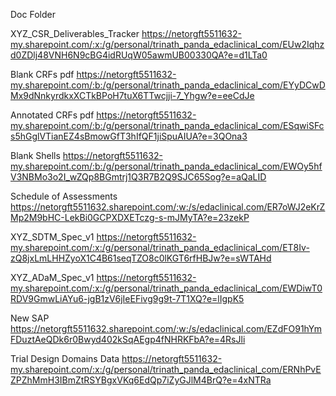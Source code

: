 Doc Folder

XYZ_CSR_Deliverables_Tracker
https://netorgft5511632-my.sharepoint.com/:x:/g/personal/trinath_panda_edaclinical_com/EUw2Iqhzd0ZDlj48VNH6N9cBG4idRUqW05awmUB00330QA?e=d1LTa0

Blank CRFs pdf
https://netorgft5511632-my.sharepoint.com/:b:/g/personal/trinath_panda_edaclinical_com/EYyDCwDMx9dNnkyrdkxXCTkBPoH7tuX6TTwcjji-7_Yhgw?e=eeCdJe

Annotated CRFs pdf
https://netorgft5511632-my.sharepoint.com/:b:/g/personal/trinath_panda_edaclinical_com/ESqwiSFcs5hGglVTianEZ4sBmowGfT3hIfQF1jiSpuAIUA?e=3QOna3

Blank Shells
https://netorgft5511632-my.sharepoint.com/:b:/g/personal/trinath_panda_edaclinical_com/EWOy5hfV3NBMo3o2I_wZQp8BGmtrj1Q3R7B2Q9SJC65Sog?e=aQaLID

Schedule of Assessments
https://netorgft5511632.sharepoint.com/:w:/s/edaclinical.com/ER7oWJ2eKrZMp2M9bHC-LekBi0GCPXDXETczg-s-mJMyTA?e=23zekP

XYZ_SDTM_Spec_v1
https://netorgft5511632-my.sharepoint.com/:x:/g/personal/trinath_panda_edaclinical_com/ET8Iv-zQ8jxLmLHHZyoX1C4B61seqTZO8c0lKGT6rfHBJw?e=sWTAHd

XYZ_ADaM_Spec_v1
https://netorgft5511632-my.sharepoint.com/:x:/g/personal/trinath_panda_edaclinical_com/EWDiwT0RDV9GmwLiAYu6-jgB1zV6jIeEFivg9g9t-7T1XQ?e=lIgpK5

New SAP
https://netorgft5511632.sharepoint.com/:w:/s/edaclinical.com/EZdFO91hYmFDuztAeQDk6r0Bwyd402kSqAEgp4fNHRKFbA?e=4RsJli

Trial Design Domains Data
https://netorgft5511632-my.sharepoint.com/:x:/g/personal/trinath_panda_edaclinical_com/ERNhPvEZPZhMmH3IBmZtRSYBgxVKq6EdQp7iZyGJlM4BrQ?e=4xNTRa

